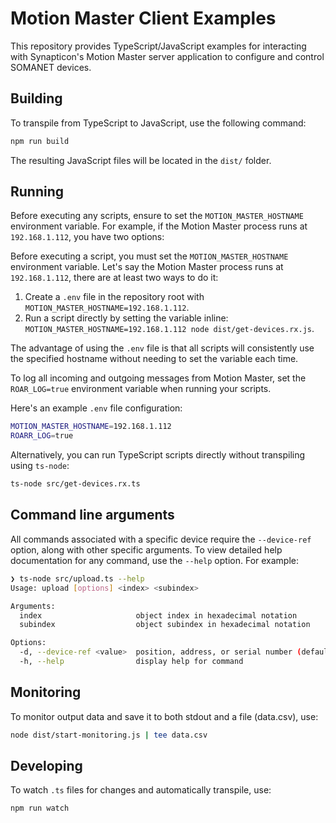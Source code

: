 # Motion Master Client Examples

This repository provides TypeScript/JavaScript examples for interacting with Synapticon's Motion Master server application to configure and control SOMANET devices.

## Building

To transpile from TypeScript to JavaScript, use the following command:

```sh
npm run build
```

The resulting JavaScript files will be located in the `dist/` folder.

## Running

Before executing any scripts, ensure to set the `MOTION_MASTER_HOSTNAME` environment variable. For example, if the Motion Master process runs at `192.168.1.112`, you have two options:

Before executing a script, you must set the `MOTION_MASTER_HOSTNAME` environment variable. Let's say the Motion Master process runs at `192.168.1.112`, there are at least two ways to do it:

1. Create a `.env` file in the repository root with `MOTION_MASTER_HOSTNAME=192.168.1.112`.
2. Run a script directly by setting the variable inline: `MOTION_MASTER_HOSTNAME=192.168.1.112 node dist/get-devices.rx.js`.

The advantage of using the `.env` file is that all scripts will consistently use the specified hostname without needing to set the variable each time.

To log all incoming and outgoing messages from Motion Master, set the `ROAR_LOG=true` environment variable when running your scripts.

Here's an example `.env` file configuration:

```sh
MOTION_MASTER_HOSTNAME=192.168.1.112
ROARR_LOG=true
```

Alternatively, you can run TypeScript scripts directly without transpiling using `ts-node`:

```sh
ts-node src/get-devices.rx.ts
```

## Command line arguments

All commands associated with a specific device require the `--device-ref` option, along with other specific arguments. To view detailed help documentation for any command, use the `--help` option. For example:

```sh
❯ ts-node src/upload.ts --help
Usage: upload [options] <index> <subindex>

Arguments:
  index                     object index in hexadecimal notation
  subindex                  object subindex in hexadecimal notation

Options:
  -d, --device-ref <value>  position, address, or serial number (default: 0 position as the first device in the chain)
  -h, --help                display help for command
```

## Monitoring

To monitor output data and save it to both stdout and a file (data.csv), use:

```sh
node dist/start-monitoring.js | tee data.csv
```

## Developing

To watch `.ts` files for changes and automatically transpile, use:

```sh
npm run watch
```
